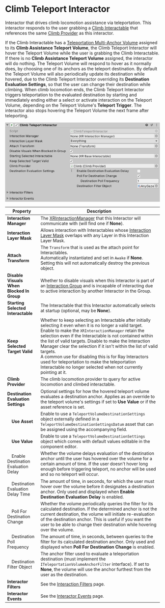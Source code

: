 ﻿# Climb Teleport Interactor

Interactor that drives climb locomotion assistance via teleportation. This interactor responds to the user grabbing a [Climb Interactable](climb-interactable.md) that references the same [Climb Provider](climb-provider.md) as this interactor.

If the Climb Interactable has a [Teleportation Multi-Anchor Volume](teleportation-multi-anchor-volume.md) assigned to its **Climb Assistance Teleport Volume**, the Climb Teleport Interactor will hover the Teleport Volume while the user is grabbing the Climb Interactable. If there is no **Climb Assistance Teleport Volume** assigned, the interactor will do nothing. The Teleport Volume will respond to hover as it normally does, by choosing one of its anchors as the teleport destination. By default the Teleport Volume will also periodically update its destination while hovered, due to the Climb Teleport Interactor overriding its **Destination Evaluation Settings**, so that the user can change their destination while climbing. When climb locomotion ends, the Climb Teleport Interactor triggers teleportation to the evaluated destination by starting and immediately ending either a select or activate interaction on the Teleport Volume, depending on the Teleport Volume's **Teleport Trigger**. The interactor also stops hovering the Teleport Volume the next frame after teleporting.

![ClimbTeleportInteractor component](images/climb-teleport-interactor.png)

| **Property** | **Description** |
|---|---|
| **Interaction Manager** | The [XRInteractionManager](xr-interaction-manager.md) that this Interactor will communicate with (will find one if **None**). |
| **Interaction Layer Mask** | Allows interaction with Interactables whose [Interaction Layer Mask](interaction-layers.md) overlaps with any Layer in this Interaction Layer Mask. |
| **Attach Transform** | The `Transform` that is used as the attach point for Interactables.<br />Automatically instantiated and set in `Awake` if **None**.<br />Setting this will not automatically destroy the previous object. |
| **Disable Visuals When Blocked In Group** | Whether to disable visuals when this Interactor is part of an [Interaction Group](xr-interaction-group.md) and is incapable of interacting due to active interaction by another Interactor in the Group. |
| **Starting Selected Interactable** | The Interactable that this Interactor automatically selects at startup (optional, may be **None**). |
| **Keep Selected Target Valid** | Whether to keep selecting an Interactable after initially selecting it even when it is no longer a valid target.<br />Enable to make the `XRInteractionManager` retain the selection even if the Interactable is not contained within the list of valid targets. Disable to make the Interaction Manager clear the selection if it isn't within the list of valid targets.<br />A common use for disabling this is for Ray Interactors used for teleportation to make the teleportation Interactable no longer selected when not currently pointing at it. |
| **Climb Provider** | The climb locomotion provider to query for active locomotion and climbed interactable. |
| **Destination Evaluation Settings** | Optional settings for how the hovered teleport volume evaluates a destination anchor. Applies as an override to the teleport volume's settings if set to **Use Value** or if the asset reference is set. |
| &emsp;**Use Asset** | Enable to use a `TeleportVolumeDestinationSettings` object externally defined in a `TeleportVolumeDestinationSettingsDatum` asset that can be assigned using the accompanying field. |
| &emsp;**Use Value** | Enable to use a `TeleportVolumeDestinationSettings` object which comes with default values editable in the component editor. |
| &emsp;Enable Destination Evaluation Delay | Whether the volume delays evaluation of the destination anchor until the user has hovered over the volume for a certain amount of time. If the user doesn't hover long enough before triggering teleport, no anchor will be used and so no teleport will occur. |
| &emsp;Destination Evaluation Delay Time | The amount of time, in seconds, for which the user must hover over the volume before it designates a destination anchor. Only used and displayed when **Enable Destination Evaluation Delay** is enabled. |
| &emsp;Poll For Destination Change | Whether the volume periodically queries the filter for its calculated destination. If the determined anchor is not the current destination, the volume will initiate re-evaluation of the destination anchor. This is useful if you want the user to be able to change their destination while hovering over the volume. |
| &emsp;Destination Poll Frequency | The amount of time, in seconds, between queries to the filter for its calculated destination anchor. Only used and displayed when **Poll For Destination Change** is enabled. |
| &emsp;Destination Filter Object | The anchor filter used to evaluate a teleportation destination (must implement the `ITeleportationVolumeAnchorFilter` interface). If set to **None**, the volume will use the anchor furthest from the user as the destination. |
| **Interactor Filters** | See the [Interaction Filters](interaction-filters.md) page. |
| **Interactor Events** | See the [Interactor Events](interactor-events.md) page. |